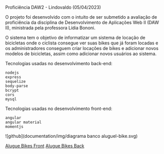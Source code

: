 Proficiência DAW2 - Lindovaldo (05/04/2023)

O projeto foi desenvolvido com o intuito de ser submetido a avaliação de proficiência da disciplina de Desenvolvimento de Aplicações Web II (DAW II), ministrada pela professora Lídia Bononi.

O sistema tem o objetivo de informatizar um sistema de locação de bicicletas onde o ciclista consegue ver suas bikes que já foram locadas e os administradores conseguem criar locações de bikes e adicionar novos modelos de bicicletas, assim como adicionar novos usuários ao sistema.

Tecnologias usadas no desenvolvimento back-end:	

	nodejs
	express
    sequelize
	body-parse
	bcrypt
	cors    
    mysql	

Tecnologias usadas no desenvolvimento front-end:	

	angular
	angular material
	momentjs

![github](documentation/img/diagrama banco aluguel-bike.svg)

[Alugue Bikes Front](https://github.com/lindovaldo1/aluguel-bike-front/tree/master)
[Alugue Bikes Back](https://github.com/lindovaldo1/aluguel-bike)

